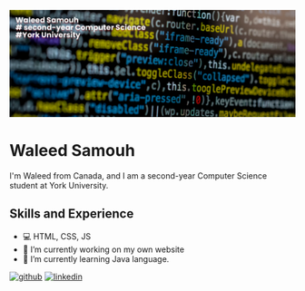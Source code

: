 ![Computer Science Student](https://github.com/samouh-waleed/WaleedSamouh/blob/main/final%20banner.png)

# Waleed Samouh

I'm Waleed from Canada, and I am a second-year Computer Science student at York University. 

## Skills and Experience
- 💻 HTML, CSS, JS
- 🔭 I’m currently working on my own website 
- 🌱 I’m currently learning Java language. 


[<img src='https://cdn.jsdelivr.net/npm/simple-icons@3.0.1/icons/github.svg' alt='github' height='40'>](https://github.com/samouh-waleed)  [<img src='https://cdn.jsdelivr.net/npm/simple-icons@3.0.1/icons/linkedin.svg' alt='linkedin' height='40'>](https://www.linkedin.com/in/waleed-samouh/)  

